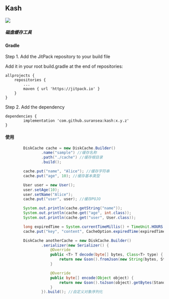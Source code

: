 ## Kash

[![](https://jitpack.io/v/suransea/kash.svg?style=flat-square)](https://jitpack.io/#suransea/kash)

##### 磁盘缓存工具

#### Gradle

Step 1. Add the JitPack repository to your build file

Add it in your root build.gradle at the end of repositories:

	allprojects {
		repositories {
			...
			maven { url 'https://jitpack.io' }
		}
	}

Step 2. Add the dependency

	dependencies {
	        implementation 'com.github.suransea:kash:x.y.z'
	}
	
#### 使用


```java
        DiskCache cache = new DiskCache.Builder()
                .name("sample") //缓存名称
                .path("./cache") //缓存根目录
                .build();

        cache.put("name", "Alice"); //缓存字符串
        cache.put("age", 10); //缓存基本类型

        User user = new User();
        user.setAge(10);
        user.setName("Alice");
        cache.put("user", user); //缓存POJO

        System.out.println(cache.getString("name"));
        System.out.println(cache.get("age", int.class));
        System.out.println(cache.get("user", User.class));

        long expiredTime = System.currentTimeMillis() + TimeUnit.HOURS.toMillis(1);
        cache.put("key", "content", CacheOption.expiredTime(expiredTime)); //设置过期时间

        DiskCache anotherCache = new DiskCache.Builder()
                .serializer(new Serializer() {
                    @Override
                    public <T> T decode(byte[] bytes, Class<T> type) {
                        return new Gson().fromJson(new String(bytes, StandardCharsets.UTF_8), type);
                    }

                    @Override
                    public byte[] encode(Object object) {
                        return new Gson().toJson(object).getBytes(StandardCharsets.UTF_8);
                    }
                }).build(); //自定义对象序列化
```